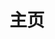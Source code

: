---
home: true
icon: home
title: 主页
heroImage: /logo.svg
bgImage: https://theme-hope-assets.vuejs.press/bg/6-light.svg
bgImageDark: https://theme-hope-assets.vuejs.press/bg/6-dark.svg
bgImageStyle:
  background-attachment: fixed
heroText: 编程时光
tagline: 致力于帮助读者学习和进阶
actions:
  - text: 使用指南 💡
    link: ./preamble/
    type: primary

  - text: 开始阅读
    link: ./preamble/



highlights:

  - header: 关于编程时光
    description: 持续推出 《现代Javascrip高级教程》，《现代TypeScript高级教程》，《深入浅出Dart》等等精品课程
    image: /assets/image/wx.png
    bgImage: https://theme-hope-assets.vuejs.press/bg/4-light.svg
    bgImageDark: https://theme-hope-assets.vuejs.press/bg/4-dark.svg
    highlights:
      - title: 《现代JavaScript高级教程》
        details: 课程旨在帮助学习者进阶JavaScript编程，涵盖现代JavaScript的高级概念和技术，包括异步编程、函数式编程、模块化开发、ES6+语法等。通过实际项目示例和练习，学习者将深入了解如何在JavaScript中构建高质量的应用程序。
        link: http://linwu-hi.gitee.io/coding-time

      - title: 《现代TypeScript高级教程》
        details: 这门课程专注于TypeScript编程语言，它是JavaScript的超集，为JavaScript开发者提供了静态类型检查和更强大的工具支持。课程将深入讲解TypeScript的语法、类型系统、面向对象编程、模块化开发等内容，并通过实际案例和练习帮助学习者掌握使用TypeScript构建可扩展应用程序的技巧。
        link: http://linwu-hi.gitee.io/coding-time-typescript

      - title: 《深入浅出Dart》
        details: Dart是一种可用于构建Web、移动和桌面应用程序的开发语言。该课程将引导学习者快速入门Dart编程，并教授使用Dart和Flutter框架开发跨平台移动应用的基础知识。学习者将学习Dart的语法、面向对象编程、Flutter UI开发等，通过实战项目的实践，逐步掌握Dart应用程序开发的技能。
        link:  http://linwu-hi.gitee.io/coding-time-dart

  - header: 深入浅出Dart
    image: /assets/image/features.svg
    bgImage: https://theme-hope-assets.vuejs.press/bg/5-light.svg
    bgImageDark: https://theme-hope-assets.vuejs.press/bg/5-dark.svg
    link: https://www.coding-time.cn/dart
    highlights:
      - title: 全面介绍Dart编程语言的实用指南，适合初学者和有一定经验的开发者。通过深入的解释和丰富的代码示例，读者将快速掌握Dart的核心概念和语法。

      - title: 包括面向对象编程和异步操作等重要内容。通过丰富的代码示例和清晰的解释，你将能够迅速掌握Dart的特性，并将其应用于实际项目中。

      - title: 通过与JavaScript的对比，突出了Dart在类型安全、可读性和工具生态方面的优势。读者将学习如何利用Dart的特性构建高效、可靠的应用程序，同时充分发挥Dart的跨平台开发能力。

      - title: 掌握移动应用开发、Web开发还是服务器端开发，本书都会为你提供实用的技能和知识。你将学会使用Dart的面向对象编程、异步操作和模块化系统，以及如何与现有的JavaScript代码进行迁移和互操作。


  - header: 现代TypeScript高级教程
    image: /assets/image/layout.svg
    bgImage: https://theme-hope-assets.vuejs.press/bg/2-light.svg
    bgImageDark: https://theme-hope-assets.vuejs.press/bg/3-dark.svg
    link: https://www.coding-time.cn/typescript
    highlights:

      - title: 《现代TypeScript高级教程》是一个深度解析TypeScript最新特性，包括装饰器、泛型、高级类型以及元数据反射等实战指南。

      - title: 本教程对TypeScript的核心概念进行了深入探讨，旨在帮助开发者掌握TypeScript在复杂项目中的应用。

      - title: 结合最新的语法特性和生动的代码示例，本教程将引领你跃过TypeScript的高级阶段，更深入理解和应用静态类型语言的优势。

      - title: 无论你是想深入理解TypeScript语言本身，还是希望提升在大型项目中的编程技巧，"现代TypeScript高级教程"都将为你提供丰富的知识资源和实践经验。

  - header: 现代Javascript高级教程
    image: /assets/image/box.svg
    bgImage: https://theme-hope-assets.vuejs.press/bg/5-light.svg
    bgImageDark: https://theme-hope-assets.vuejs.press/bg/5-dark.svg
    link: https://www.coding-time.cn/typescript
    highlights:
      - title: ECMAScript 6+（ES6+）：详细介绍ES6及其后续版本中引入的新特性，如箭头函数、解构赋值、模板字面量、迭代器等。同时，还介绍了ES模块化以及模块加载器的使用。

      - title: 异步编程：讲解JavaScript中的异步编程模式和技术，包括回调函数、Promise、Async/Await和Generator函数。这些技术可以帮助您更好地处理异步操作和处理复杂的并发流程。

      - title: 函数式编程：介绍函数式编程的基本原则和概念，并演示如何在JavaScript中应用函数式编程的技术。包括高阶函数、纯函数、函数组合等内容。

      - title: 面向对象编程：探讨JavaScript中的面向对象编程范式，包括原型继承、类、封装、继承和多态等概念。同时还介绍了ES6中新增的类语法和模块化的支持。

copyright: false
footer: <span> Copyright © 2023 - linwu</span>&nbsp;&nbsp;<span>&nbsp;<a style="color:#212529" href="https://beian.miit.gov.cn/" target="_blank">粤ICP备 2023073291号-1</a></span>
---